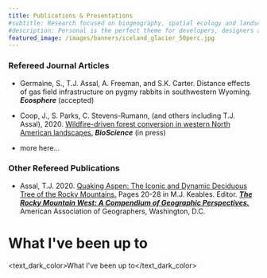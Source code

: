 ```yaml
---
title: Publications & Presentations
#subtitle: Research focused on biogeography, spatial ecology and landscape change at Kent State University
#description: Personal is the perfect theme for developers, designers and other creatives.
featured_image: /images/banners/iceland_glacier_50perc.jpg
---
```


### Refereed Journal Articles

+ Germaine, S., T.J. Assal, A. Freeman, and S.K. Carter. Distance effects of gas field infrastructure on pygmy rabbits in southwestern Wyoming. ***Ecosphere*** (accepted)
    
+ Coop, J., S. Parks, C. Stevens-Rumann, (and others including T.J. Assal), 2020. [Wildfire-driven forest conversion in western North American landscapes.](https://academic.oup.com/bioscience/article/doi/10.1093/biosci/biaa061/5859066) ***BioScience*** (in press)

* more here...

### Other Refereed Publications

+ Assal, T.J. 2020. [Quaking Aspen: The Iconic and Dynamic Deciduous Tree of the Rocky Mountains.](https://www.researchgate.net/publication/340846160_Quaking_Aspen_The_Iconic_and_Dynamic_Deciduous_Tree_of_the_Rocky_Mountains) Pages 20-28 in M.J. Keables. Editor. ***[The Rocky Mountain West: A Compendium of Geographic Perspectives.](http://aag.org/cs/publications/special/the_rocky_mountain_west)*** American Association of Geographers, Washington, D.C.

<h1>What I've been up to</h1>

<text_dark_color>What I've been up to</text_dark_color>

